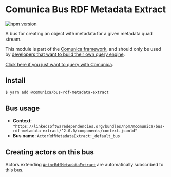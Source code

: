 # Comunica Bus RDF Metadata Extract

[![npm version](https://badge.fury.io/js/%40comunica%2Fbus-rdf-metadata-extract.svg)](https://www.npmjs.com/package/@comunica/bus-rdf-metadata-extract)

A bus for creating an object with metadata for a given metadata quad stream.

This module is part of the [Comunica framework](https://github.com/comunica/comunica),
and should only be used by [developers that want to build their own query engine](https://comunica.dev/docs/modify/).

[Click here if you just want to query with Comunica](https://comunica.dev/docs/query/).

## Install

```bash
$ yarn add @comunica/bus-rdf-metadata-extract
```

## Bus usage

* **Context**: `"https://linkedsoftwaredependencies.org/bundles/npm/@comunica/bus-rdf-metadata-extract/^2.0.0/components/context.jsonld"`
* **Bus name**: `ActorRdfMetadataExtract:_default_bus`

## Creating actors on this bus

Actors extending [`ActorRdfMetadataExtract`](https://comunica.github.io/comunica/classes/bus_rdf_metadata_extract.ActorRdfMetadataExtract.html) are automatically subscribed to this bus.

